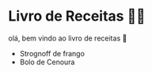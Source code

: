 # Livro de Receitas :man_cook:

olá, bem vindo ao livro de receitas :wave:

- Strognoff de frango
- Bolo de Cenoura

